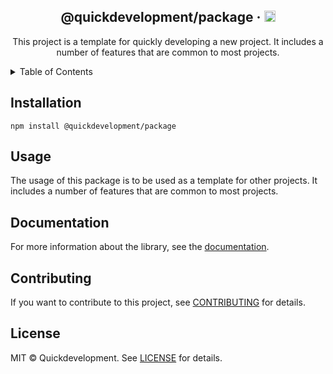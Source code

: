 <div align="center">
<h2>@quickdevelopment/package &middot; <a href="https://badge.fury.io/js/@quickdevelopment%2Fwp-js"><img src="https://badge.fury.io/js/@quickdevelopment%2Fwp-js.svg" alt="npm version" height="18"></a></h2>
  <p align="center">
    This project is a template for quickly developing a new project. It includes a number of features that are common to most projects.
  </p>
</div>

<details>
  <summary>Table of Contents</summary>
  <ol>
    <li><a href="#installation">Installation</a></li>
    <li><a href="#usage">Usage</a></li>
    <li><a href="#documentation">Documentation</a></li>
    <li><a href="#contributing">Contributing</a></li>
    <li><a href="#license">License</a></li>
  </ol>
</details>

## Installation

```
npm install @quickdevelopment/package
```

## Usage

The usage of this package is to be used as a template for other projects. It includes a number of features that are
common to most projects.

## Documentation

For more information about the library, see the [documentation](https://quickdevelopment.github.io/wp-js/).

## Contributing

If you want to contribute to this project, see [CONTRIBUTING](CONTRIBUTING) for details.

## License

MIT © Quickdevelopment. See [LICENSE](LICENSE) for details.
